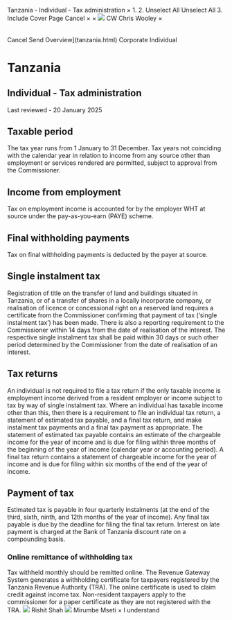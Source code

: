 Tanzania - Individual - Tax administration
×
1.
2.
Unselect All
Unselect All
3.
Include Cover Page
Cancel
×
×
![](-/media/world-wide-tax-summaries/attachments/global---chris-wooley.ashx%3Frev=ac5e5f3223b34096b1afc2a6009c7320&revision=ac5e5f32-23b3-4096-b1af-c2a6009c7320&hash=859B7ADC84DC2CBEC9760E9E6EE7DE6D0A8BFCDF)
CW
Chris Wooley
×
######
Cancel
Send
Overview](tanzania.html)
Corporate
Individual
# Tanzania
## Individual - Tax administration
Last reviewed - 20 January 2025
## Taxable period
The tax year runs from 1 January to 31 December. Tax years not coinciding with the calendar year in relation to income from any source other than employment or services rendered are permitted, subject to approval from the Commissioner.
## Income from employment
Tax on employment income is accounted for by the employer WHT at source under the pay-as-you-earn (PAYE) scheme.
## Final withholding payments
Tax on final withholding payments is deducted by the payer at source.
## Single instalment tax
Registration of title on the transfer of land and buildings situated in Tanzania, or of a transfer of shares in a locally incorporate company, or realisation of licence or concessional right on a reserved land requires a certificate from the Commissioner confirming that payment of tax (‘single instalment tax’) has been made.
There is also a reporting requirement to the Commissioner within 14 days from the date of realisation of the interest. The respective single instalment tax shall be paid within 30 days or such other period determined by the Commissioner from the date of realisation of an interest.
## Tax returns
An individual is not required to file a tax return if the only taxable income is employment income derived from a resident employer or income subject to tax by way of single instalment tax. Where an individual has taxable income other than this, then there is a requirement to file an individual tax return, a statement of estimated tax payable, and a final tax return, and make instalment tax payments and a final tax payment as appropriate.
The statement of estimated tax payable contains an estimate of the chargeable income for the year of income and is due for filing within three months of the beginning of the year of income (calendar year or accounting period).
A final tax return contains a statement of chargeable income for the year of income and is due for filing within six months of the end of the year of income.
## Payment of tax
Estimated tax is payable in four quarterly instalments (at the end of the third, sixth, ninth, and 12th months of the year of income). Any final tax payable is due by the deadline for filing the final tax return.
Interest on late payment is charged at the Bank of Tanzania discount rate on a compounding basis.
### Online remittance of withholding tax
Tax withheld monthly should be remitted online. The Revenue Gateway System generates a withholding certificate for taxpayers registered by the Tanzania Revenue Authority (TRA). The online certificate is used to claim credit against income tax. Non-resident taxpayers apply to the commissioner for a paper certificate as they are not registered with the TRA.
![](-/media/world-wide-tax-summaries/attachments/tanzania---rishit-shah.ashx%3Frev=a461f3da77544bc19ebd13d4a77bd1ad&revision=a461f3da-7754-4bc1-9ebd-13d4a77bd1ad&hash=1382D5458EC0FA6DA64ABCB6F281E5467491746E)
Rishit Shah
![](-/media/world-wide-tax-summaries/attachments/tanzania---mirumbe_mseti.ashx%3Frev=07a1187f85e24761a6bd23d4c8082504&revision=07a1187f-85e2-4761-a6bd-23d4c8082504&hash=D438C1A9ADD82C47613379E132854D1465809549)
Mirumbe Mseti
×
I understand